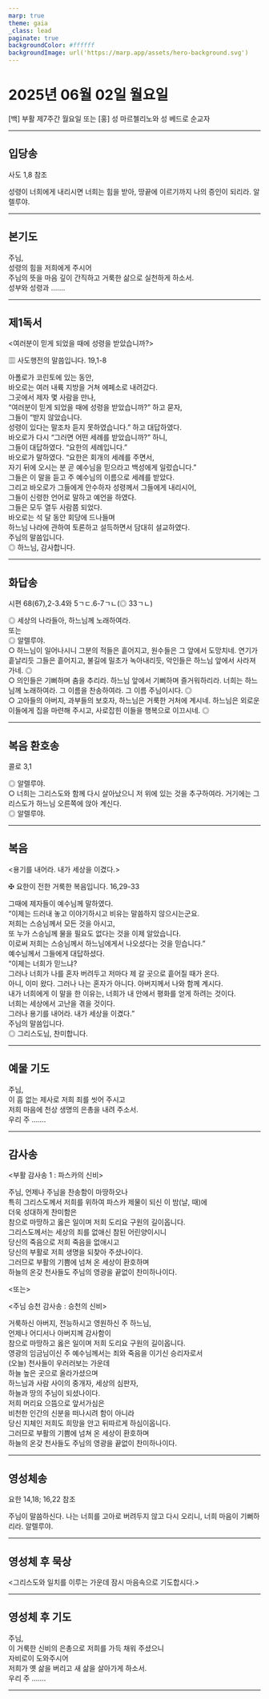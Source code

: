 ```yaml
---
marp: true
theme: gaia
_class: lead
paginate: true
backgroundColor: #ffffff
backgroundImage: url('https://marp.app/assets/hero-background.svg')
---
```


# 2025년 06월 02일 월요일

[백] 부활 제7주간 월요일 또는 [홍] 성 마르첼리노와 성 베드로  순교자  




---

## 입당송

사도 1,8 참조

성령이 너희에게 내리시면 너희는 힘을 받아, 땅끝에 이르기까지 나의 증인이 되리라. 알렐루야.  
  


---

## 본기도

주님,  
성령의 힘을 저희에게 주시어  
주님의 뜻을 마음 깊이 간직하고 거룩한 삶으로 실천하게 하소서.  
성부와 성령과 …….  
  


---

## 제1독서

<여러분이 믿게 되었을 때에 성령을 받았습니까?>

▥ 사도행전의 말씀입니다. 19,1-8

아폴로가 코린토에 있는 동안,  
바오로는 여러 내륙 지방을 거쳐 에페소로 내려갔다.  
그곳에서 제자 몇 사람을 만나,  
“여러분이 믿게 되었을 때에 성령을 받았습니까?” 하고 묻자,  
그들이 “받지 않았습니다.  
성령이 있다는 말조차 듣지 못하였습니다.” 하고 대답하였다.  
바오로가 다시 “그러면 어떤 세례를 받았습니까?” 하니,  
그들이 대답하였다. “요한의 세례입니다.”  
바오로가 말하였다. “요한은 회개의 세례를 주면서,  
자기 뒤에 오시는 분 곧 예수님을 믿으라고 백성에게 일렀습니다.”  
그들은 이 말을 듣고 주 예수님의 이름으로 세례를 받았다.  
그리고 바오로가 그들에게 안수하자 성령께서 그들에게 내리시어,  
그들이 신령한 언어로 말하고 예언을 하였다.  
그들은 모두 열두 사람쯤 되었다.  
바오로는 석 달 동안 회당에 드나들며  
하느님 나라에 관하여 토론하고 설득하면서 담대히 설교하였다.  
주님의 말씀입니다.  
◎ 하느님, 감사합니다.  
  


---

## 화답송

시편 68(67),2-3.4와 5ㄱㄷ.6-7ㄱㄴ(◎ 33ㄱㄴ)

◎ 세상의 나라들아, 하느님께 노래하여라.  
또는  
◎ 알렐루야.  
○ 하느님이 일어나시니 그분의 적들은 흩어지고, 원수들은 그 앞에서 도망치네. 연기가 흩날리듯 그들은 흩어지고, 불길에 밀초가 녹아내리듯, 악인들은 하느님 앞에서 사라져 가네. ◎  
○ 의인들은 기뻐하며 춤을 추리라. 하느님 앞에서 기뻐하며 즐거워하리라. 너희는 하느님께 노래하여라. 그 이름을 찬송하여라. 그 이름 주님이시다. ◎  
○ 고아들의 아버지, 과부들의 보호자, 하느님은 거룩한 거처에 계시네. 하느님은 외로운 이들에게 집을 마련해 주시고, 사로잡힌 이들을 행복으로 이끄시네. ◎  
  


---

## 복음 환호송

콜로 3,1

◎ 알렐루야.  
○ 너희는 그리스도와 함께 다시 살아났으니 저 위에 있는 것을 추구하여라. 거기에는 그리스도가 하느님 오른쪽에 앉아 계신다.  
◎ 알렐루야.  
  


---

## 복음

<용기를 내어라. 내가 세상을 이겼다.>

✠ 요한이 전한 거룩한 복음입니다. 16,29-33

그때에 제자들이 예수님께 말하였다.  
“이제는 드러내 놓고 이야기하시고 비유는 말씀하지 않으시는군요.  
저희는 스승님께서 모든 것을 아시고,  
또 누가 스승님께 물을 필요도 없다는 것을 이제 알았습니다.  
이로써 저희는 스승님께서 하느님에게서 나오셨다는 것을 믿습니다.”  
예수님께서 그들에게 대답하셨다.  
“이제는 너희가 믿느냐?  
그러나 너희가 나를 혼자 버려두고 저마다 제 갈 곳으로 흩어질 때가 온다.  
아니, 이미 왔다. 그러나 나는 혼자가 아니다. 아버지께서 나와 함께 계시다.  
내가 너희에게 이 말을 한 이유는, 너희가 내 안에서 평화를 얻게 하려는 것이다.  
너희는 세상에서 고난을 겪을 것이다.  
그러나 용기를 내어라. 내가 세상을 이겼다.”  
주님의 말씀입니다.  
◎ 그리스도님, 찬미합니다.  
  


---

## 예물 기도

주님,  
이 흠 없는 제사로 저희 죄를 씻어 주시고  
저희 마음에 천상 생명의 은총을 내려 주소서.  
우리 주 …….  
  


---

## 감사송

<부활 감사송 1 : 파스카의 신비>

주님, 언제나 주님을 찬송함이 마땅하오나  
특히 그리스도께서 저희를 위하여 파스카 제물이 되신 이 밤(날, 때)에  
더욱 성대하게 찬미함은  
참으로 마땅하고 옳은 일이며 저희 도리요 구원의 길이옵니다.  
그리스도께서는 세상의 죄를 없애신 참된 어린양이시니  
당신의 죽음으로 저희 죽음을 없애시고  
당신의 부활로 저희 생명을 되찾아 주셨나이다.  
그러므로 부활의 기쁨에 넘쳐 온 세상이 환호하며  
하늘의 온갖 천사들도 주님의 영광을 끝없이 찬미하나이다.  
  
<또는>  
  
<주님 승천 감사송 : 승천의 신비>  
  
  
거룩하신 아버지, 전능하시고 영원하신 주 하느님,  
언제나 어디서나 아버지께 감사함이  
참으로 마땅하고 옳은 일이며 저희 도리요 구원의 길이옵니다.  
영광의 임금님이신 주 예수님께서는 죄와 죽음을 이기신 승리자로서  
(오늘) 천사들이 우러러보는 가운데  
하늘 높은 곳으로 올라가셨으며  
하느님과 사람 사이의 중개자, 세상의 심판자,  
하늘과 땅의 주님이 되셨나이다.  
저희 머리요 으뜸으로 앞서가심은  
비천한 인간의 신분을 떠나시려 함이 아니라  
당신 지체인 저희도 희망을 안고 뒤따르게 하심이옵니다.  
그러므로 부활의 기쁨에 넘쳐 온 세상이 환호하며  
하늘의 온갖 천사들도 주님의 영광을 끝없이 찬미하나이다.  


---

## 영성체송

요한 14,18; 16,22 참조

주님이 말씀하신다. 나는 너희를 고아로 버려두지 않고 다시 오리니, 너희 마음이 기뻐하리라. 알렐루야.  
  


---

## 영성체 후 묵상

<그리스도와 일치를 이루는 가운데 잠시 마음속으로 기도합시다.>  


---

## 영성체 후 기도

주님,  
이 거룩한 신비의 은총으로 저희를 가득 채워 주셨으니  
자비로이 도와주시어  
저희가 옛 삶을 버리고 새 삶을 살아가게 하소서.  
우리 주 …….  
  


---